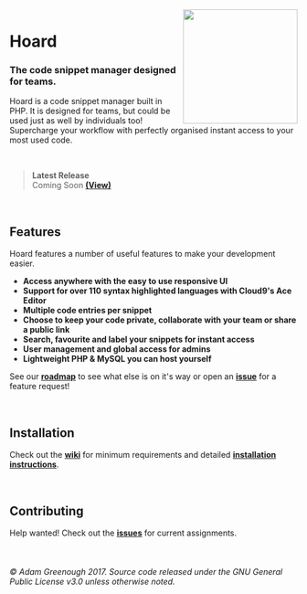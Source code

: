 <img src="https://adamgreenough.com/themes/adam/assets/hoard/logo-colour-trim.svg" align="right" width="200px">

# Hoard

### The code snippet manager designed for teams.

Hoard is a code snippet manager built in PHP. It is designed for teams, but could be used just as well by individuals too! Supercharge your workflow with perfectly organised instant access to your most used code.

  <br />

> **Latest Release**  
> Coming Soon [**(View)**](https://github.com/xadz/hoard/releases)

  <br />

## Features  

Hoard features a number of useful features to make your development easier.

- **Access anywhere with the easy to use responsive UI**
- **Support for over 110 syntax highlighted languages with Cloud9's Ace Editor**
- **Multiple code entries per snippet**
- **Choose to keep your code private, collaborate with your team or share a public link**
- **Search, favourite and label your snippets for instant access**
- **User management and global access for admins**
- **Lightweight PHP & MySQL you can host yourself**

See our [**roadmap**](https://github.com/xadz/hoard/projects/2) to see what else is on it's way or open an [**issue**](https://github.com/xadz/hoard/issues) for a feature request!

  <br />

## Installation  

Check out the [**wiki**](https://github.com/xadz/hoard/wiki/Install) for minimum requirements and detailed [**installation instructions**](https://github.com/xadz/hoard/wiki/Install).

  <br />

## Contributing  

Help wanted! Check out the [**issues**](https://github.com/xadz/hoard/issues) for current assignments.

  <br />

###### &copy; Adam Greenough 2017. Source code released under the GNU General Public License v3.0 unless otherwise noted.

